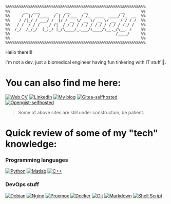 ```
%%%%%%%%%%%%%%%%%%%%%%%%%%%%%%%%%%%%%%%%%%%%%%%%%%%%%%%%%%%%%
%%      __  ___       _   __      __              __       %%
%%     /  |/  /____  / | / /___  / /_  ____  ____/ /_  __  %%
%%    / /|_/ / ___/ /  |/ / __ \/ __ \/ __ \/ __  / / / /  %%
%%   / /  / / /  _ / /|  / /_/ / /_/ / /_/ / /_/ / /_/ /   %%
%%  /_/  /_/_/  (_)_/ |_/\____/_.___/\____/\__,_/\__, /    %%
%%                                              /____/     %%
%%                                                         %%
%%%%%%%%%%%%%%%%%%%%%%%%%%%%%%%%%%%%%%%%%%%%%%%%%%%%%%%%%%%%%
```

Hello there!!!

I'm not a dev, just a biomedical engineer having fun tinkering with IT stuff 👀.

# You can also find me here:
[![Web CV](https://img.shields.io/badge/web_cv-000000.svg?style=for-the-badge)]()
[![LinkedIn](https://img.shields.io/badge/LinkedIn-%230077B5.svg?style=for-the-badge&logo=linkedin&logoColor=white)](https://www.linkedin.com/in/giulio-ferrazzi/)
[![My blog](https://img.shields.io/badge/my_blog-ffffff.svg?style=for-the-badge)]()
[![Gitea-selfhosted](https://img.shields.io/badge/Gitea_self_hosted-609926.svg?style=for-the-badge&logo=gitea&logoColor=white)](https://gitea.nowhere.ovh/Mr.Nobody)
[![Opengist-selfhosted](https://img.shields.io/badge/opengist_self_hosted-000000.svg?style=for-the-badge&logo=&logoColor=white)](https://opengist.nowhere.ovh/)
<!-- [![Github](https://img.shields.io/badge/github-000000?style=for-the-badge&logo=github)](https://github.com/xX-MrN0b0dy-Xx) -->

> Some of above sites are still under construction, be patient.

# Quick review of some of my "tech" knowledge:
### Programming languages 
[![Python](https://img.shields.io/badge/python-3670A0?style=for-the-badge&logo=python&logoColor=ffdd54)](https://www.python.org/)
[![Matlab](https://img.shields.io/badge/MATLAB-DD6600?style=for-the-badge)](https://mathworks.com/products/matlab.html)
[![C++](https://custom-icon-badges.herokuapp.com/badge/C++-004283.svg?style=for-the-badge&logo=cpp2&logoColor=white)](https://en.wikipedia.org/wiki/C%2B%2B)

### DevOps stuff
[![Debian](https://img.shields.io/badge/debian-8B1100?style=for-the-badge&logo=debian&logoColor=white)](https://www.debian.org/)
[![Nginx](https://img.shields.io/badge/nginx-%23009639.svg?style=for-the-badge&logo=nginx&logoColor=white)](https://www.debian.org/)
[![Proxmox](https://img.shields.io/badge/proxmox-000000.svg?style=for-the-badge&logo=proxmox)](https://www.proxmox.com/)
[![Docker](https://img.shields.io/badge/docker-2496ED.svg?style=for-the-badge&logo=docker&logoColor=white)](https://www.docker.com/)
[![Git](https://img.shields.io/badge/git-E44C30?style=for-the-badge&logo=git&logoColor=white)](https://git-scm.com/)
[![Markdown](https://img.shields.io/badge/markdown-%23000000.svg?style=for-the-badge&logo=markdown&logoColor=white)]()
[![Shell Script](https://img.shields.io/badge/Shell_Script-121011?style=for-the-badge&logo=gnu-bash)]()